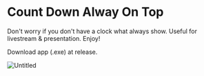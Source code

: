 # Count Down Alway On Top
Don't worry if you don't have a clock what always show. Useful for livestream & presentation. Enjoy!

Download app (.exe) at release.

![Untitled](https://user-images.githubusercontent.com/43202025/81503607-bb55a980-930e-11ea-96f4-2680e0d3623c.png)

